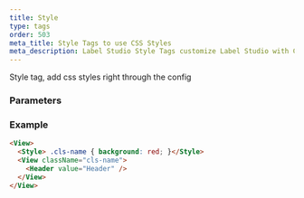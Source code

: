 ```yaml
---
title: Style
type: tags
order: 503
meta_title: Style Tags to use CSS Styles
meta_description: Label Studio Style Tags customize Label Studio with CSS Styles for machine learning and data science projects.
---
```


Style tag, add css styles right through the config

### Parameters
### Example
```html
<View>
  <Style> .cls-name { background: red; }</Style>
  <View className="cls-name">
    <Header value="Header" />
  </View>
</View>
```
